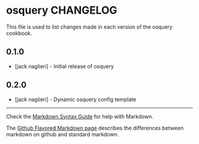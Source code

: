 osquery CHANGELOG
=====================

This file is used to list changes made in each version of the osquery cookbook.

0.1.0
-----
- [jack naglieri] - Initial release of osquery

0.2.0
-----
- [jack naglieri] - Dynamic osquery config template

- - -
Check the [Markdown Syntax Guide](http://daringfireball.net/projects/markdown/syntax) for help with Markdown.

The [Github Flavored Markdown page](http://github.github.com/github-flavored-markdown/) describes the differences between markdown on github and standard markdown.
